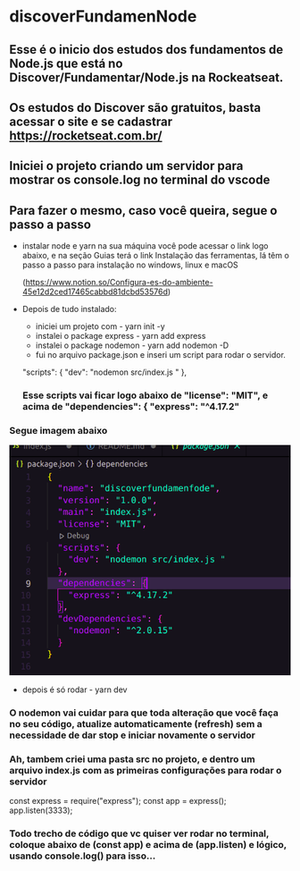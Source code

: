 # discoverFundamenNode

## Esse é o inicio dos estudos dos fundamentos de Node.js que está no Discover/Fundamentar/Node.js na Rockeatseat.
## Os estudos do Discover são gratuitos, basta acessar o site e se cadastrar https://rocketseat.com.br/


## Iniciei o projeto criando um servidor para mostrar os console.log no terminal do vscode
## Para fazer o mesmo, caso você queira, segue o passo a passo

- instalar node e yarn na sua máquina
    você pode acessar o link logo abaixo, e na seção Guias terá o link Instalação das ferramentas, lá têm o passo a passo para instalação 
    no windows, linux e macOS

    (https://www.notion.so/Configura-es-do-ambiente-45e12d2ced17465cabbd81dcbd53576d)

- Depois de tudo instalado:
    - iniciei um projeto com - yarn init -y
    - instalei o package express - yarn add express
    - instalei o package nodemon - yarn add nodemon -D
    - fui no arquivo package.json e inseri um script para rodar o servidor.

    "scripts": {
    "dev": "nodemon src/index.js "
  },

  ### Esse scripts vai ficar logo abaixo de "license": "MIT", e acima de   "dependencies": {     "express": "^4.17.2"

### Segue imagem abaixo

<div align="center">
<img src="https://github.com/jonatasolialmeida/discoverFundamenNode/blob/master/images/json.png"/>
</div>

  - depois é só rodar - yarn dev

  ### O nodemon vai cuidar para que toda alteração que você faça no seu código, atualize automaticamente (refresh) sem a necessidade de dar stop e iniciar novamente o servidor

  ### Ah, tambem criei uma pasta src no projeto, e dentro um arquivo index.js com as primeiras configurações para rodar o servidor

  const express = require("express");
  const app = express();
  app.listen(3333);

  ### Todo trecho de código que vc quiser ver rodar no terminal, coloque abaixo de (const app) e acima de (app.listen) e lógico, usando console.log() para isso...